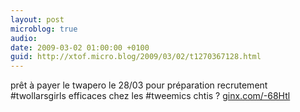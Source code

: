 ```yaml
---
layout: post
microblog: true
audio: 
date: 2009-03-02 01:00:00 +0100
guid: http://xtof.micro.blog/2009/03/02/t1270367128.html
---
```

prêt à payer le twapero le 28/03 pour préparation recrutement #twollarsgirls efficaces chez les #tweemics chtis ? [ginx.com/-68Htl](http://ginx.com/-68Htl)
